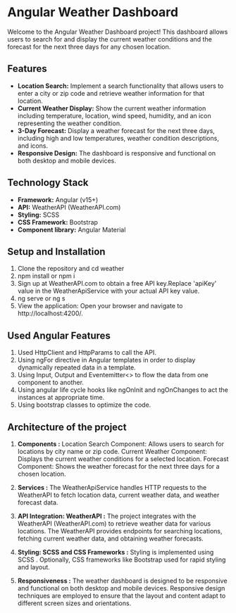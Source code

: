 # Angular Weather Dashboard

Welcome to the Angular Weather Dashboard project! This dashboard allows users to search for and display the current weather conditions and the forecast for the next three days for any chosen location.

## Features

- **Location Search:** Implement a search functionality that allows users to enter a city or zip code and retrieve weather information for that location.
- **Current Weather Display:** Show the current weather information including temperature, location, wind speed, humidity, and an icon representing the weather condition.
- **3-Day Forecast:** Display a weather forecast for the next three days, including high and low temperatures, weather condition descriptions, and icons.
- **Responsive Design:** The dashboard is responsive and functional on both desktop and mobile devices.

## Technology Stack

- **Framework:** Angular (v15+)
- **API:** WeatherAPI (WeatherAPI.com)
- **Styling:** SCSS
- **CSS Framework:** Bootstrap
- **Component library:** Angular Material

## Setup and Installation

1. Clone the repository and cd weather
2. npm install or npm i 
3. Sign up at WeatherAPI.com to obtain a free API key.Replace 'apiKey' value in the WeatherApiService with your actual API key value.
4. ng serve or ng s
5. View the application: Open your browser and navigate to http://localhost:4200/.

## Used Angular Features

1. Used HttpClient and HttpParams to call the API.
2. Using ngFor directive in Angular templates in order to display dynamically repeated data in a template.
3. Using Input, Output and Eventemitter<> to flow the data from one component to another.
4. Using angular life cycle hooks like ngOnInit and ngOnChanges to act the instances at appropriate time.
5. Using bootstrap classes to optimize the code.

## Architecture of the project 

1. **Components :**
Location Search Component: Allows users to search for locations by city name or zip code.
Current Weather Component: Displays the current weather conditions for a selected location.
Forecast Component: Shows the weather forecast for the next three days for a chosen location.

3. **Services :**
The WeatherApiService handles HTTP requests to the WeatherAPI to fetch location data, current weather data, and weather forecast data.

5. **API Integration: WeatherAPI :**
The project integrates with the WeatherAPI (WeatherAPI.com) to retrieve weather data for various locations.
The WeatherAPI provides endpoints for searching locations, fetching current weather data, and obtaining weather forecasts.

7. **Styling: SCSS and CSS Frameworks :**
Styling is implemented using SCSS .
Optionally, CSS frameworks like Bootstrap used for rapid styling and layout.

9. **Responsiveness :**
The weather dashboard is designed to be responsive and functional on both desktop and mobile devices.
Responsive design techniques are employed to ensure that the layout and content adapt to different screen sizes and orientations.

